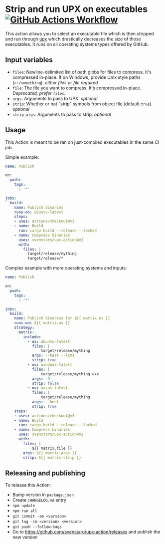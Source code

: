 # Strip and run UPX on executables [![GitHub Actions Workflow](https://github.com/svenstaro/upx-action/actions/workflows/ci.yml/badge.svg)](https://github.com/svenstaro/upx-action/actions/workflows/ci.yml)

This action allows you to select an executable file which is then stripped and run through [upx](https://upx.github.io/) which drastically decreases the size of those executables.
It runs on all operating systems types offered by GitHub.

## Input variables

* `files`: Newline-delimited list of path globs for files to compress. It's compressed in-place. If on Windows, provide Unix style paths (`c:/something`). *either files or file required*
* `file`: The file you want to compress. It's compressed in-place. *Deprecated, prefer `files`*.
* `args`: Arguments to pass to UPX. *optional*
* `strip`: Whether or not "strip" symbols from object file (default `true`). *optional*
* `strip_args`: Arguments to pass to strip. *optional*

## Usage

This Action is meant to be ran on just-compiled executables in the same CI job.

Simple example:

```yaml
name: Publish

on:
  push:
    tags:
      - '*'

jobs:
  build:
    name: Publish binaries
    runs-on: ubuntu-latest
    steps:
    - uses: actions/checkout@v3
    - name: Build
      run: cargo build --release --locked
    - name: Compress binaries
      uses: svenstaro/upx-action@v2
      with:
        files: |
          target/release/mything
          target/release/*
```

Complex example with more operating systems and inputs:

```yaml
name: Publish

on:
  push:
    tags:
      - '*'

jobs:
  build:
    name: Publish binaries for ${{ matrix.os }}
    runs-on: ${{ matrix.os }}
    strategy:
      matrix:
        include:
          - os: ubuntu-latest
            files: |
                target/release/mything
            args: --best --lzma
            strip: true
          - os: windows-latest
            files: |
                target/release/mything.exe
            args: -9
            strip: false
          - os: macos-latest
            files: |
                target/release/mything
            args: --best
            strip: true
    steps:
    - uses: actions/checkout@v3
    - name: Build
      run: cargo build --release --locked
    - name: Compress binaries
      uses: svenstaro/upx-action@v2
      with:
        files: |
            ${{ matrix.file }}
        args: ${{ matrix.args }}
        strip: ${{ matrix.strip }}
```

## Releasing and publishing

To release this Action:

- Bump version in `package.json`
- Create `CHANGELOG.md` entry
- `npm update`
- `npm run all`
- `git commit -am <version>`
- `git tag -sm <version> <version>`
- `git push --follow-tags`
- Go to https://github.com/svenstaro/upx-action/releases and publish the new version
